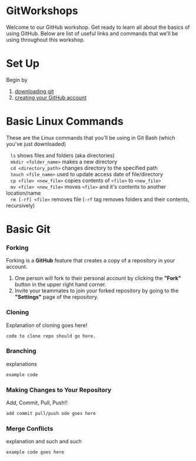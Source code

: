 # GitWorkshops
Welcome to our GitHub workshop. Get ready to learn all about the basics of using GitHub. Below are list of useful links and commands that we'll be using throughout this workshop.

Set Up
======
Begin by 
1. [downloading git](https://git-scm.com/downloads "Git Downloads")
2. [creating your GitHub account](https://github.com "GitHub Homepage")

Basic Linux Commands
======
These are the Linux commands that you'll be using in Git Bash (which you've just downloaded)  

&nbsp;&nbsp;&nbsp;`ls` shows files and folders (aka directories)  
&nbsp;&nbsp;&nbsp;`mkdir <folder_name>` makes a new directory  
&nbsp;&nbsp;&nbsp;`cd <directory_path>` changes directory to the specified path  
&nbsp;&nbsp;&nbsp;`touch <file_name>` used to update access date of file/directory  
&nbsp;&nbsp;&nbsp;`cp <file> <new_file>` copies contents of `<file>` to `<new_file>`  
&nbsp;&nbsp;&nbsp;`mv <file> <new_file>` moves `<file>` and it's contents to another location/name  
&nbsp;&nbsp;&nbsp;`rm [-rf] <file>` removes file (`-rf` tag removes folders and their contents, recursively)

Basic Git
======

### Forking
Forking is a **GitHub** feature that creates a copy of a repository in your account.  
1. One person will fork to their personal account by clicking the **"Fork"** button in the upper right hand corner.
2. Invite your teammates to join your forked repository by going to the **"Settings"** page of the repository.

### Cloning
Explanation of cloning goes here!

```bash
code to clone repo should go here.
``` 

### Branching
explanations

```bash
example code
```

### Making Changes to Your Repository
Add, Commit, Pull, Push!!

```bash
add commit pull/push ode goes here
```

### Merge Conflicts
explanation and such and such

```bash
example code goes here
```
